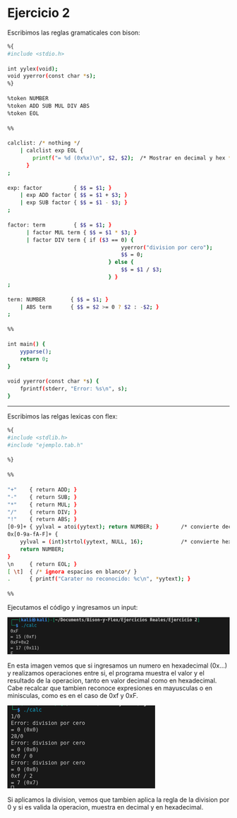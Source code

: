 # Ejercicio 2

Escribimos las reglas gramaticales con bison:
```bash
%{
#include <stdio.h>

int yylex(void);
void yyerror(const char *s);
%}

%token NUMBER
%token ADD SUB MUL DIV ABS
%token EOL

%%

calclist: /* nothing */
    | calclist exp EOL { 
        printf("= %d (0x%x)\n", $2, $2);  /* Mostrar en decimal y hex */
      }
;

exp: factor          { $$ = $1; }
    | exp ADD factor { $$ = $1 + $3; }
    | exp SUB factor { $$ = $1 - $3; }
;

factor: term         { $$ = $1; }
      | factor MUL term { $$ = $1 * $3; }
      | factor DIV term { if ($3 == 0) {
                                    yyerror("division por cero");
                                    $$ = 0;
                                } else {
                                    $$ = $1 / $3;
                                } }
;

term: NUMBER        { $$ = $1; }
    | ABS term      { $$ = $2 >= 0 ? $2 : -$2; }
;

%%

int main() {
    yyparse();
    return 0;
}

void yyerror(const char *s) {
    fprintf(stderr, "Error: %s\n", s);
}
```
---
Escribimos las relgas lexicas con flex:

```bash
%{
#include <stdlib.h>
#include "ejemplo.tab.h"

%}

%%

"+"    { return ADD; }
"-"    { return SUB; }
"*"    { return MUL; }
"/"    { return DIV; }
"!"    { return ABS; }
[0-9]+ { yylval = atoi(yytext); return NUMBER; }       /* convierte decimal */
0x[0-9a-fA-F]+ { 
    yylval = (int)strtol(yytext, NULL, 16);            /* convierte hexadecimal */
    return NUMBER; 
}
\n     { return EOL; }
[ \t]  { /* ignora espacios en blanco*/ }
.      { printf("Carater no reconocido: %c\n", *yytext); }

%%
```

Ejecutamos el código y ingresamos un input:

![alt text](image.png)

En esta imagen vemos que si ingresamos un numero en hexadecimal (0x...) y realizamos operaciones entre si, el programa muestra el valor y el resultado de la operacion, tanto en valor decimal como en hexadecimal. Cabe recalcar que tambien reconoce expresiones en mayusculas o en minisculas, como es en el caso de 0xf y 0xF.

![alt text](image-1.png)

Si aplicamos la division, vemos que tambien aplica la regla de la division por 0 y si es valida la operacion, muestra en decimal y en hexadecimal.

